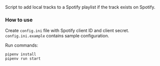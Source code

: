 Script to add local tracks to a Spotify playlist if the track exists on Spotify.

### How to use
Create `config.ini` file with Spotify client ID and client secret.
`config.ini.example` contains sample configuration.

Run commands:
```
pipenv install
pipenv run start
```
